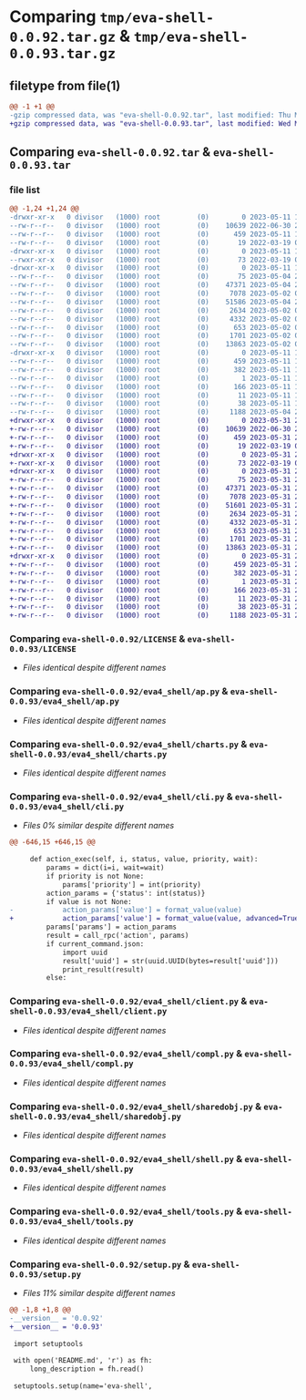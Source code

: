 # Comparing `tmp/eva-shell-0.0.92.tar.gz` & `tmp/eva-shell-0.0.93.tar.gz`

## filetype from file(1)

```diff
@@ -1 +1 @@
-gzip compressed data, was "eva-shell-0.0.92.tar", last modified: Thu May 11 15:47:04 2023, max compression
+gzip compressed data, was "eva-shell-0.0.93.tar", last modified: Wed May 31 23:34:47 2023, max compression
```

## Comparing `eva-shell-0.0.92.tar` & `eva-shell-0.0.93.tar`

### file list

```diff
@@ -1,24 +1,24 @@
-drwxr-xr-x   0 divisor   (1000) root         (0)        0 2023-05-11 15:47:04.744640 eva-shell-0.0.92/
--rw-r--r--   0 divisor   (1000) root         (0)    10639 2022-06-30 23:31:07.000000 eva-shell-0.0.92/LICENSE
--rw-r--r--   0 divisor   (1000) root         (0)      459 2023-05-11 15:47:04.744640 eva-shell-0.0.92/PKG-INFO
--rw-r--r--   0 divisor   (1000) root         (0)       19 2022-03-19 02:57:04.000000 eva-shell-0.0.92/README.md
-drwxr-xr-x   0 divisor   (1000) root         (0)        0 2023-05-11 15:47:04.744640 eva-shell-0.0.92/bin/
--rwxr-xr-x   0 divisor   (1000) root         (0)       73 2022-03-19 02:57:04.000000 eva-shell-0.0.92/bin/eva
-drwxr-xr-x   0 divisor   (1000) root         (0)        0 2023-05-11 15:47:04.744640 eva-shell-0.0.92/eva4_shell/
--rw-r--r--   0 divisor   (1000) root         (0)       75 2023-05-04 21:53:31.000000 eva-shell-0.0.92/eva4_shell/__init__.py
--rw-r--r--   0 divisor   (1000) root         (0)    47371 2023-05-04 21:53:31.000000 eva-shell-0.0.92/eva4_shell/ap.py
--rw-r--r--   0 divisor   (1000) root         (0)     7078 2023-05-02 01:18:10.000000 eva-shell-0.0.92/eva4_shell/charts.py
--rw-r--r--   0 divisor   (1000) root         (0)    51586 2023-05-04 21:53:31.000000 eva-shell-0.0.92/eva4_shell/cli.py
--rw-r--r--   0 divisor   (1000) root         (0)     2634 2023-05-02 01:18:10.000000 eva-shell-0.0.92/eva4_shell/client.py
--rw-r--r--   0 divisor   (1000) root         (0)     4332 2023-05-02 01:18:10.000000 eva-shell-0.0.92/eva4_shell/compl.py
--rw-r--r--   0 divisor   (1000) root         (0)      653 2023-05-02 01:18:10.000000 eva-shell-0.0.92/eva4_shell/sharedobj.py
--rw-r--r--   0 divisor   (1000) root         (0)     1701 2023-05-02 01:18:10.000000 eva-shell-0.0.92/eva4_shell/shell.py
--rw-r--r--   0 divisor   (1000) root         (0)    13863 2023-05-02 01:18:10.000000 eva-shell-0.0.92/eva4_shell/tools.py
-drwxr-xr-x   0 divisor   (1000) root         (0)        0 2023-05-11 15:47:04.744640 eva-shell-0.0.92/eva_shell.egg-info/
--rw-r--r--   0 divisor   (1000) root         (0)      459 2023-05-11 15:47:04.000000 eva-shell-0.0.92/eva_shell.egg-info/PKG-INFO
--rw-r--r--   0 divisor   (1000) root         (0)      382 2023-05-11 15:47:04.000000 eva-shell-0.0.92/eva_shell.egg-info/SOURCES.txt
--rw-r--r--   0 divisor   (1000) root         (0)        1 2023-05-11 15:47:04.000000 eva-shell-0.0.92/eva_shell.egg-info/dependency_links.txt
--rw-r--r--   0 divisor   (1000) root         (0)      166 2023-05-11 15:47:04.000000 eva-shell-0.0.92/eva_shell.egg-info/requires.txt
--rw-r--r--   0 divisor   (1000) root         (0)       11 2023-05-11 15:47:04.000000 eva-shell-0.0.92/eva_shell.egg-info/top_level.txt
--rw-r--r--   0 divisor   (1000) root         (0)       38 2023-05-11 15:47:04.744640 eva-shell-0.0.92/setup.cfg
--rw-r--r--   0 divisor   (1000) root         (0)     1188 2023-05-04 21:53:31.000000 eva-shell-0.0.92/setup.py
+drwxr-xr-x   0 divisor   (1000) root         (0)        0 2023-05-31 23:34:47.545655 eva-shell-0.0.93/
+-rw-r--r--   0 divisor   (1000) root         (0)    10639 2022-06-30 23:31:07.000000 eva-shell-0.0.93/LICENSE
+-rw-r--r--   0 divisor   (1000) root         (0)      459 2023-05-31 23:34:47.545655 eva-shell-0.0.93/PKG-INFO
+-rw-r--r--   0 divisor   (1000) root         (0)       19 2022-03-19 02:57:04.000000 eva-shell-0.0.93/README.md
+drwxr-xr-x   0 divisor   (1000) root         (0)        0 2023-05-31 23:34:47.541655 eva-shell-0.0.93/bin/
+-rwxr-xr-x   0 divisor   (1000) root         (0)       73 2022-03-19 02:57:04.000000 eva-shell-0.0.93/bin/eva
+drwxr-xr-x   0 divisor   (1000) root         (0)        0 2023-05-31 23:34:47.541655 eva-shell-0.0.93/eva4_shell/
+-rw-r--r--   0 divisor   (1000) root         (0)       75 2023-05-31 23:34:44.000000 eva-shell-0.0.93/eva4_shell/__init__.py
+-rw-r--r--   0 divisor   (1000) root         (0)    47371 2023-05-31 23:34:44.000000 eva-shell-0.0.93/eva4_shell/ap.py
+-rw-r--r--   0 divisor   (1000) root         (0)     7078 2023-05-31 23:34:44.000000 eva-shell-0.0.93/eva4_shell/charts.py
+-rw-r--r--   0 divisor   (1000) root         (0)    51601 2023-05-31 23:34:44.000000 eva-shell-0.0.93/eva4_shell/cli.py
+-rw-r--r--   0 divisor   (1000) root         (0)     2634 2023-05-31 23:34:44.000000 eva-shell-0.0.93/eva4_shell/client.py
+-rw-r--r--   0 divisor   (1000) root         (0)     4332 2023-05-31 23:34:44.000000 eva-shell-0.0.93/eva4_shell/compl.py
+-rw-r--r--   0 divisor   (1000) root         (0)      653 2023-05-31 23:34:44.000000 eva-shell-0.0.93/eva4_shell/sharedobj.py
+-rw-r--r--   0 divisor   (1000) root         (0)     1701 2023-05-31 23:34:44.000000 eva-shell-0.0.93/eva4_shell/shell.py
+-rw-r--r--   0 divisor   (1000) root         (0)    13863 2023-05-31 23:34:44.000000 eva-shell-0.0.93/eva4_shell/tools.py
+drwxr-xr-x   0 divisor   (1000) root         (0)        0 2023-05-31 23:34:47.541655 eva-shell-0.0.93/eva_shell.egg-info/
+-rw-r--r--   0 divisor   (1000) root         (0)      459 2023-05-31 23:34:47.000000 eva-shell-0.0.93/eva_shell.egg-info/PKG-INFO
+-rw-r--r--   0 divisor   (1000) root         (0)      382 2023-05-31 23:34:47.000000 eva-shell-0.0.93/eva_shell.egg-info/SOURCES.txt
+-rw-r--r--   0 divisor   (1000) root         (0)        1 2023-05-31 23:34:47.000000 eva-shell-0.0.93/eva_shell.egg-info/dependency_links.txt
+-rw-r--r--   0 divisor   (1000) root         (0)      166 2023-05-31 23:34:47.000000 eva-shell-0.0.93/eva_shell.egg-info/requires.txt
+-rw-r--r--   0 divisor   (1000) root         (0)       11 2023-05-31 23:34:47.000000 eva-shell-0.0.93/eva_shell.egg-info/top_level.txt
+-rw-r--r--   0 divisor   (1000) root         (0)       38 2023-05-31 23:34:47.545655 eva-shell-0.0.93/setup.cfg
+-rw-r--r--   0 divisor   (1000) root         (0)     1188 2023-05-31 23:34:44.000000 eva-shell-0.0.93/setup.py
```

### Comparing `eva-shell-0.0.92/LICENSE` & `eva-shell-0.0.93/LICENSE`

 * *Files identical despite different names*

### Comparing `eva-shell-0.0.92/eva4_shell/ap.py` & `eva-shell-0.0.93/eva4_shell/ap.py`

 * *Files identical despite different names*

### Comparing `eva-shell-0.0.92/eva4_shell/charts.py` & `eva-shell-0.0.93/eva4_shell/charts.py`

 * *Files identical despite different names*

### Comparing `eva-shell-0.0.92/eva4_shell/cli.py` & `eva-shell-0.0.93/eva4_shell/cli.py`

 * *Files 0% similar despite different names*

```diff
@@ -646,15 +646,15 @@
 
     def action_exec(self, i, status, value, priority, wait):
         params = dict(i=i, wait=wait)
         if priority is not None:
             params['priority'] = int(priority)
         action_params = {'status': int(status)}
         if value is not None:
-            action_params['value'] = format_value(value)
+            action_params['value'] = format_value(value, advanced=True)
         params['params'] = action_params
         result = call_rpc('action', params)
         if current_command.json:
             import uuid
             result['uuid'] = str(uuid.UUID(bytes=result['uuid']))
             print_result(result)
         else:
```

### Comparing `eva-shell-0.0.92/eva4_shell/client.py` & `eva-shell-0.0.93/eva4_shell/client.py`

 * *Files identical despite different names*

### Comparing `eva-shell-0.0.92/eva4_shell/compl.py` & `eva-shell-0.0.93/eva4_shell/compl.py`

 * *Files identical despite different names*

### Comparing `eva-shell-0.0.92/eva4_shell/sharedobj.py` & `eva-shell-0.0.93/eva4_shell/sharedobj.py`

 * *Files identical despite different names*

### Comparing `eva-shell-0.0.92/eva4_shell/shell.py` & `eva-shell-0.0.93/eva4_shell/shell.py`

 * *Files identical despite different names*

### Comparing `eva-shell-0.0.92/eva4_shell/tools.py` & `eva-shell-0.0.93/eva4_shell/tools.py`

 * *Files identical despite different names*

### Comparing `eva-shell-0.0.92/setup.py` & `eva-shell-0.0.93/setup.py`

 * *Files 11% similar despite different names*

```diff
@@ -1,8 +1,8 @@
-__version__ = '0.0.92'
+__version__ = '0.0.93'
 
 import setuptools
 
 with open('README.md', 'r') as fh:
     long_description = fh.read()
 
 setuptools.setup(name='eva-shell',
```

